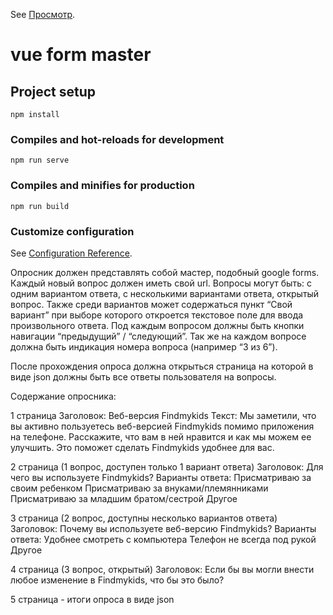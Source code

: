 See [Просмотр](https://forms-master.argovera.ru).

# vue form master

## Project setup
```
npm install
```

### Compiles and hot-reloads for development
```
npm run serve
```

### Compiles and minifies for production
```
npm run build
```

### Customize configuration
See [Configuration Reference](https://cli.vuejs.org/config/).


Опросник должен представлять собой мастер, подобный google forms. Каждый новый вопрос должен иметь свой url. Вопросы могут быть: 
с одним вариантом ответа, с несколькими вариантами ответа, открытый вопрос. Также среди вариантов может содержаться 
пункт “Свой вариант” при выборе которого откроется текстовое поле для ввода произвольного ответа. 
Под каждым вопросом должны быть кнопки навигации “предыдущий” / “следующий”. 
Так же на каждом вопросе должна быть индикация номера вопроса (например “3 из 6”).

После прохождения опроса должна открыться страница на которой в виде json должны быть все ответы пользователя на вопросы.

Содержание опросника:

1 страница
Заголовок: Веб-версия Findmykids
Текст: Мы заметили, что вы активно пользуетесь веб-версией Findmykids помимо приложения на телефоне. Расскажите, что вам 
в ней нравится и как мы можем ее улучшить. Это поможет сделать Findmykids удобнее для вас.

2 страница (1 вопрос, доступен только 1 вариант ответа)
Заголовок: Для чего вы используете Findmykids?
Варианты ответа:
Присматриваю за своим ребенком
Присматриваю за внуками/племянниками
Присматриваю за младшим братом/сестрой
Другое

3 страница (2 вопрос, доступны несколько вариантов ответа)
Заголовок: Почему вы используете веб-версию Findmykids?
Варианты ответа:
Удобнее смотреть с компьютера
Телефон не всегда под рукой
Другое

4 страница (3 вопрос, открытый)
Заголовок: Если бы вы могли внести любое изменение в Findmykids, что бы это было?

5 страница - итоги опроса в виде json
